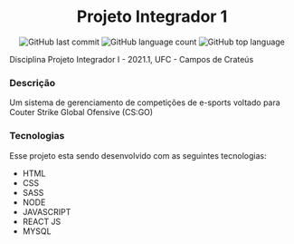 <h1 align="center">Projeto Integrador 1</h1>

<div align="center">
  
  ![GitHub last commit](https://img.shields.io/github/last-commit/Luan9404/projeto-integrador-1)
  ![GitHub language count](https://img.shields.io/github/languages/count/Luan9404/projeto-integrador-1)
  ![GitHub top language](https://img.shields.io/github/languages/top/Luan9404/projeto-integrador-1)

</div>
            
Disciplina Projeto Integrador I - 2021.1, UFC - Campos de Crateús

### Descrição ###
Um sistema de gerenciamento de competições de e-sports voltado para Couter Strike Global Ofensive (CS:GO)

### Tecnologias ###

Esse projeto esta sendo desenvolvido com as seguintes tecnologias:

* HTML
* CSS
* SASS
* NODE
* JAVASCRIPT
* REACT JS
* MYSQL
